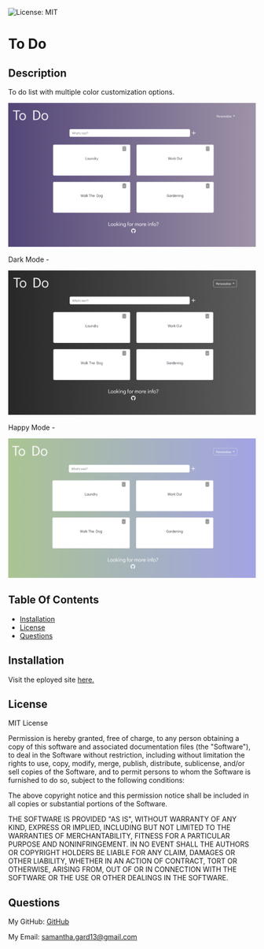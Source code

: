 ![License: MIT](https://img.shields.io/badge/License-MIT-yellow.svg)

# To Do 

 ## Description

 To do list with multiple color customization options. 

 ![Screenshot](/public/images/Screenshot%202023-11-28%20125509.png)

 Dark Mode -

 ![Screenshot](/public/images/Screenshot%202023-11-28%20125525.png)

 Happy Mode -

 ![Screenshot](/public/images/Screenshot%202023-11-28%20125536.png)

 ## Table Of Contents

 - [Installation](#installation)
 - [License](#license)
 - [Questions](#questions)

 ## Installation

 Visit the eployed site [here.](https://to-do-drab-chi.vercel.app/)

  ## License

  MIT License

  Permission is hereby granted, free of charge, to any person obtaining a 
  copy of this software and associated documentation files (the "Software"), to 
  deal in the Software without restriction, including without limitation the 
  rights to use, copy, modify, merge, publish, distribute, sublicense, and/or 
  sell copies of the Software, and to permit persons to whom the Software is
  furnished to do so, subject to the following conditions:

  The above copyright notice and this permission notice shall be included in all
  copies or substantial portions of the Software.

  THE SOFTWARE IS PROVIDED "AS IS", WITHOUT WARRANTY OF ANY KIND, EXPRESS OR
  IMPLIED, INCLUDING BUT NOT LIMITED TO THE WARRANTIES OF MERCHANTABILITY,
  FITNESS FOR A PARTICULAR PURPOSE AND NONINFRINGEMENT. IN NO EVENT SHALL THE
  AUTHORS OR COPYRIGHT HOLDERS BE LIABLE FOR ANY CLAIM, DAMAGES OR OTHER
  LIABILITY, WHETHER IN AN ACTION OF CONTRACT, TORT OR OTHERWISE, ARISING FROM,
  OUT OF OR IN CONNECTION WITH THE SOFTWARE OR THE USE OR OTHER DEALINGS IN THE
  SOFTWARE.

 ## Questions

 My GitHub: [GitHub](https://github.com/samanthagard13)
 
 My Email: samantha.gard13@gmail.com